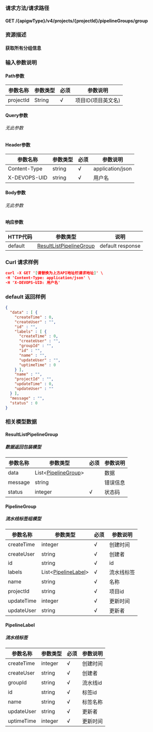 ### 请求方法/请求路径
#### GET /{apigwType}/v4/projects/{projectId}/pipelineGroups/group
### 资源描述
#### 获取所有分组信息
### 输入参数说明
#### Path参数

| 参数名称      | 参数类型   | 必须  | 参数说明        |
| --------- | ------ | --- | ----------- |
| projectId | String | √   | 项目ID(项目英文名) |

#### Query参数
###### 无此参数
#### Header参数

| 参数名称         | 参数类型   | 必须  | 参数说明             |
| ------------ | ------ | --- | ---------------- |
| Content-Type | string | √   | application/json |
| X-DEVOPS-UID | string | √   | 用户名              |

#### Body参数
###### 无此参数
#### 响应参数

| HTTP代码  | 参数类型                                                | 说明               |
| ------- | --------------------------------------------------- | ---------------- |
| default | [ResultListPipelineGroup](#ResultListPipelineGroup) | default response |

### Curl 请求样例

```Json
curl -X GET '[请替换为上方API地址栏请求地址]' \
-H 'Content-Type: application/json' \
-H 'X-DEVOPS-UID: 用户名' 
```

### default 返回样例

```Json
{
  "data" : [ {
    "createTime" : 0,
    "createUser" : "",
    "id" : "",
    "labels" : [ {
      "createTime" : 0,
      "createUser" : "",
      "groupId" : "",
      "id" : "",
      "name" : "",
      "updateUser" : "",
      "uptimeTime" : 0
    } ],
    "name" : "",
    "projectId" : "",
    "updateTime" : 0,
    "updateUser" : ""
  } ],
  "message" : "",
  "status" : 0
}
```

### 相关模型数据
#### ResultListPipelineGroup
##### 数据返回包装模型

| 参数名称    | 参数类型                                  | 必须  | 参数说明 |
| ------- | ------------------------------------- | --- | ---- |
| data    | List<[PipelineGroup](#PipelineGroup)> |     | 数据   |
| message | string                                |     | 错误信息 |
| status  | integer                               | √   | 状态码  |

#### PipelineGroup
##### 流水线标签组模型

| 参数名称       | 参数类型                                  | 必须  | 参数说明  |
| ---------- | ------------------------------------- | --- | ----- |
| createTime | integer                               | √   | 创建时间  |
| createUser | string                                | √   | 创建者   |
| id         | string                                | √   | id    |
| labels     | List<[PipelineLabel](#PipelineLabel)> | √   | 流水线标签 |
| name       | string                                | √   | 名称    |
| projectId  | string                                | √   | 项目id  |
| updateTime | integer                               | √   | 更新时间  |
| updateUser | string                                | √   | 更新者   |

#### PipelineLabel
##### 流水线标签

| 参数名称       | 参数类型    | 必须  | 参数说明  |
| ---------- | ------- | --- | ----- |
| createTime | integer | √   | 创建时间  |
| createUser | string  | √   | 创建者   |
| groupId    | string  | √   | 流水线id |
| id         | string  | √   | 标签id  |
| name       | string  | √   | 标签名称  |
| updateUser | string  | √   | 更新者   |
| uptimeTime | integer | √   | 更新时间  |

 
